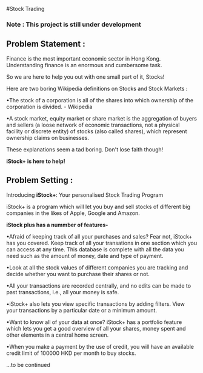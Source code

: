 #Stock Trading 

### Note : This project is still under development ###

## Problem Statement : 

Finance is the most important economic sector in Hong Kong. Understanding finance is an enormous and cumbersome task. 

So we are here to help you out with one small part of it, Stocks!

Here are two boring Wikipedia definitions on Stocks and Stock Markets :

•The stock of a corporation is all of the shares into which ownership of the corporation is divided. - Wikipedia

•A stock market, equity market or share market is the aggregation of buyers and sellers (a loose network of economic transactions, not a physical facility or discrete entity) of stocks (also called shares), which represent ownership claims on businesses.

These explanations seem a tad boring. Don't lose faith though! 

**iStock+ is here to help!**


## Problem Setting : 

Introducing **iStock+**: Your personalised Stock Trading Program

iStock+ is a program which will let you buy and sell stocks of different big companies in the likes of Apple, Google and Amazon.

**iStock plus has a nummber of features-** 

•Afraid of keeping track of all your purchases and sales? Fear not, iStock+ has you covered. Keep track of all your transations in one section which you can access at any time. This database is complete with all the data you need such as the amount of money, date and type of payment.

•Look at all the stock values of different companies you are tracking and decide whether you want to purchase their shares or not.

•All your transactions are recorded centrally, and no edits can be made to past transactions, i.e., all your money is safe.

•iStock+ also lets you view specific transactions by adding filters. View your transactions by a particular date or a minimum amount.

•Want to know all of your data at once? iStock+ has a portfolio feature which lets you get a good overview of all your shares, money spent and other elements in a central home screen.

•When you make a payment by the use of credit, you will have an available credit limit of 100000 HKD per month to buy stocks.


...to be continued

